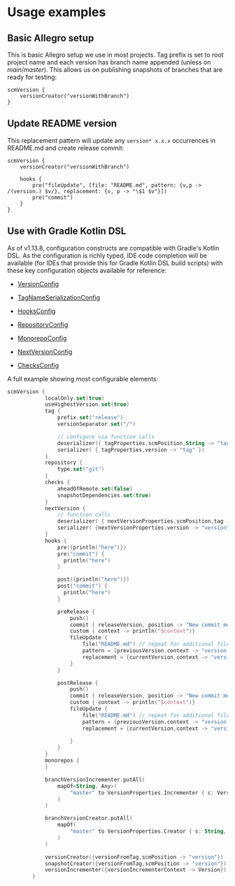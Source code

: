# Usage examples

## Basic Allegro setup

This is basic Allegro setup we use in most projects. Tag prefix is set to root project name
and each version has branch name appended (unless on *main*/*master*). This allows us on publishing snapshots
of branches that are ready for testing:

    scmVersion {
        versionCreator("versionWithBranch")
    }


## Update README version

This replacement pattern will update any `version* x.x.x` occurrences in README.md and create release commit:

    scmVersion {
        versionCreator("versionWithBranch")

        hooks {
            pre("fileUpdate", [file: "README.md", pattern: {v,p -> /(version.) $v/}, replacement: {v, p -> "\$1 $v"}])
            pre("commit")
        }
    }

## Use with Gradle Kotlin DSL

As of v1.13.8, configuration constructs are compatible with Gradle's Kotlin DSL.  As the configuration is richly typed, IDE code completion will be available (for IDEs that provide this for Gradle Kotlin DSL build scripts)
with these key configuration objects available for reference:

* [VersionConfig](https://github.com/allegro/axion-release-plugin/blob/main/src/main/groovy/pl/allegro/tech/build/axion/release/domain/VersionConfig.groovy)

* [TagNameSerializationConfig](https://github.com/allegro/axion-release-plugin/blob/main/src/main/groovy/pl/allegro/tech/build/axion/release/domain/TagNameSerializationConfig.groovy)

* [HooksConfig](https://github.com/allegro/axion-release-plugin/blob/main/src/main/groovy/pl/allegro/tech/build/axion/release/domain/hooks/HooksConfig.groovy)

* [RepositoryConfig](https://github.com/allegro/axion-release-plugin/blob/main/src/main/groovy/pl/allegro/tech/build/axion/release/domain/RepositoryConfig.groovy)

* [MonorepoConfig](https://github.com/allegro/axion-release-plugin/blob/main/src/main/java/pl/allegro/tech/build/axion/release/domain/MonorepoConfig.java)

* [NextVersionConfig](https://github.com/allegro/axion-release-plugin/blob/main/src/main/java/pl/allegro/tech/build/axion/release/domain/NextVersionConfig.java)

* [ChecksConfig](https://github.com/allegro/axion-release-plugin/blob/main/src/main/java/pl/allegro/tech/build/axion/release/domain/ChecksConfig.java)

A full example showing most configurable elements:

```kotlin
scmVersion {
            localOnly.set(true)
            useHighestVersion.set(true)
            tag {
                prefix.set("release")
                versionSeparator.set("/")

                // configure via function calls
                deserializer({ tagProperties,scmPosition,String -> "tag" })
                serializer( { tagProperties,version -> "tag" })
            }
            repository {
                type.set("git")
            }
            checks {
                aheadOfRemote.set(false)
                snapshotDependencies.set(true)
            }
            nextVersion {
                // function calls
                deserializer( { nextVersionProperties,scmPosition,tag -> "version" })
                serializer( {nextVersionProperties,version -> "version"})
            }
            hooks {
                pre({println("here")})
                pre("commit") {
                  println("here")
                }

                post({println("here")})
                post("commit") {
                  println("here")
                }

                preRelease {
                    push()
                    commit { releaseVersion, position -> "New commit message for version $releaseVersion" }
                    custom { context -> println("$context")}
                    fileUpdate {
                        file("README.md") // repeat for additional files
                        pattern = {previousVersion,context -> "version: $previousVersion"}
                        replacement = {currentVersion,context -> "version: $currentVersion"}
                    }
                }

                postRelease {
                    push()
                    commit { releaseVersion, position -> "New commit message for version $releaseVersion" }
                    custom { context -> println("$context")}
                    fileUpdate {
                        file("README.md") // repeat for additional files
                        pattern = {previousVersion,context -> "version: $previousVersion"}
                        replacement = {currentVersion,context -> "version: $currentVersion"}

                    }
                }
            }
            monorepos {
            }

            branchVersionIncrementer.putAll(
                mapOf<String, Any>(
                    "master" to VersionProperties.Incrementer { c: VersionIncrementerContext -> c.currentVersion.incrementMajorVersion() }
                )
            )

            branchVersionCreator.putAll(
                mapOf(
                    "master" to VersionProperties.Creator { s: String, scmPosition: ScmPosition ->  "${s}-${scmPosition.branch}"}
                )
            )

            versionCreator({versionFromTag,scmPosition -> "version"})
            snapshotCreator({versionFromTag,scmPosition -> "version"})
            versionIncrementer({versionIncrementerContext -> Version})
        }

```
